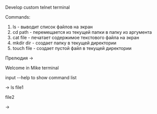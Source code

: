 Develop custom telnet terminal

Commands:
1. ls - выводит список файлов на экран
2. cd path - перемещается из текущей папки в папку из аргумента
3. cat file - печатает содержимое текстового файла на экран
4. mkdir dir - создает папку в текущей директории
5. touch file - создает пустой файл в текущей директории

Прелюдия
->

Welcome in Mike terminal

input --help to show command list 

->  ls
file1

file2

->

